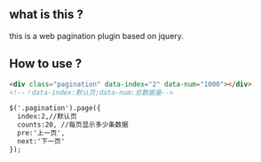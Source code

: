 ## what is this ?
this is a web pagination plugin based on jquery.
## How to use ?
```markdown
<div class="pagination" data-index="2" data-num="1000"></div>
<!--！data-index:默认页;data-num:总数据量-->

$('.pagination').page({
  index:2,//默认页
  counts:20, //每页显示多少条数据
  pre:'上一页',
  next:'下一页'
});
```
